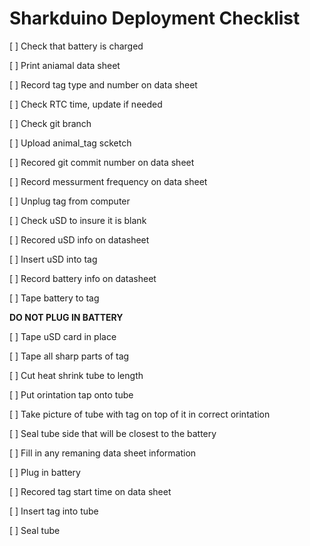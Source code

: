 Sharkduino Deployment Checklist
================
[ ] Check that battery is charged

[ ] Print aniamal data sheet

[ ] Record tag type and number on data sheet

[ ] Check RTC time, update if needed

[ ] Check git branch

[ ] Upload animal_tag scketch

[ ] Recored git commit number on data sheet

[ ] Record messurment frequency on data sheet

[ ] Unplug tag from computer

[ ] Check uSD to insure it is blank

[ ] Recored uSD info on datasheet

[ ] Insert uSD into tag

[ ] Record battery info on datasheet

[ ] Tape battery to tag 

**DO NOT PLUG IN BATTERY**

[ ] Tape uSD card in place

[ ] Tape all sharp parts of tag

[ ] Cut heat shrink tube to length

[ ] Put orintation tap onto tube

[ ] Take picture of tube with tag on top of it in correct orintation

[ ] Seal tube side that will be closest to the battery

[ ] Fill in any remaning data sheet information

[ ] Plug in battery

[ ] Recored tag start time on data sheet

[ ] Insert tag into tube

[ ] Seal tube

